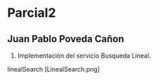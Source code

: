 # Parcial2

## Juan Pablo Poveda Cañon

1. Implementación del servicio Busqueda Lineal.

linealSearch [LinealSearch.png]

   
